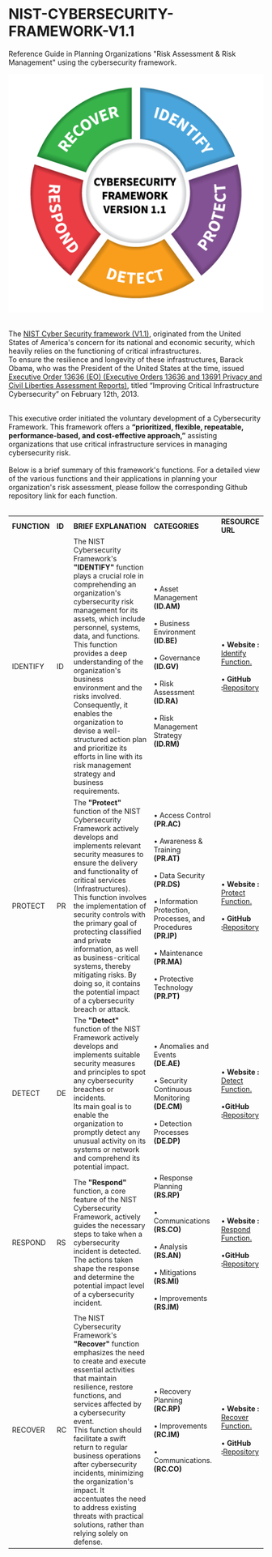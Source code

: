 # NIST-CYBERSECURITY-FRAMEWORK-V1.1
Reference Guide in Planning Organizations "Risk Assessment &amp; Risk Management" using the cybersecurity framework.


![](assets/nistpic.png)


<br>
The <a href="https://www.fixitgearware.com/cybsec-news/cyber-security/the-nist-cyber-security-framework/2023/09/07/">NIST Cyber Security framework (V1.1)</a>, originated from the United States of America's concern for its national and economic security, which heavily relies on the functioning of critical infrastructures. <br>To ensure the resilience and longevity of these infrastructures, Barack Obama, who was the President of the United States at the time, issued <a href="https://www.dhs.gov/publication/executive-orders-13636-and-13691-privacy-and-civil-liberties-assessment-reports#:~:text=Executive%20Order%2013636%2C%20Improving%20Critical,neutral%20cybersecurity%20framework%2C%20and%20to">Executive Order 13636 (EO) (Executive Orders 13636 and 13691 Privacy and Civil Liberties Assessment Reports)</a>, titled “Improving Critical Infrastructure Cybersecurity” on February 12th, 2013.<br><br>

This executive order initiated the voluntary development of a Cybersecurity Framework. This framework offers a <strong>“prioritized, flexible, repeatable, performance-based, and cost-effective approach,”</strong> assisting organizations that use critical infrastructure services in managing cybersecurity risk.
<br><br>
Below is a brief summary of this framework's functions. For a detailed view of the various functions and their applications in planning your organization's risk assessment, please follow the corresponding Github repository link for each function.<br><br>

<table>
<tr>
<td><strong>FUNCTION</strong></td><td><strong>ID</strong></td><td><strong>BRIEF EXPLANATION</strong></td><td><strong>CATEGORIES</strong></td><td><strong>RESOURCE URL</strong></td>
</tr>




<td> IDENTIFY</td><td> ID </td><td> The NIST Cybersecurity Framework's <strong>"IDENTIFY" </strong> function plays a crucial role in comprehending an organization's cybersecurity risk management for its assets, which include personnel, systems, data, and functions.<br>
 This function provides a deep understanding of the organization's business environment and the risks involved. Consequently, it enables the organization to devise a well-structured action plan and prioritize its efforts in line with its risk management strategy and business requirements. </td><td> &#x2022; Asset Management <br><strong>(ID.AM)</strong><br><br> &#x2022; Business Environment <br><strong>(ID.BE)</strong><br> <br> &#x2022; Governance<br><strong>(ID.GV)</strong><br><br> &#x2022; Risk Assessment <br><strong>(ID.RA)</strong><br><br> &#x2022; Risk Management Strategy <br><strong>(ID.RM)</strong><br></td><td>&#x2022; <strong>Website :</strong><br><a href="https://www.fixitgearware.com/cybsec-news/cyber-security/the-nist-framework-cheatsheet-for-identify/2023/09/11/" target="_blank">Identify Function.</a><br><br>&#x2022; <strong>GitHub<br>:</strong><a href="https://github.com/fixitgearware/NIST-CYBERSECURITY-FRAMEWORK-V1.1/blob/main/IDENTIFY.md" target="_blank">Repository</a></td>
</tr>



<td> PROTECT </td><td> PR </td><td>The <strong>"Protect"</strong> function of the NIST Cybersecurity Framework actively develops and implements relevant security measures to ensure the delivery and functionality of critical services (Infrastructures). <br>
This function involves the implementation of security controls with the primary goal of protecting classified and private information, as well as business-critical systems, thereby mitigating risks. By doing so, it contains the potential impact of a cybersecurity breach or attack. </td><td> &#x2022; Access Control<br><strong>(PR.AC)</strong><br><br> &#x2022; Awareness & Training <br><strong>(PR.AT)</strong><br> <br> &#x2022; Data Security <br><strong>(PR.DS)</strong><br><br> &#x2022; Information Protection, Processes, and Procedures <br><strong>(PR.IP)</strong><br><br> &#x2022; Maintenance<br><strong>(PR.MA)</strong><br><br>&#x2022; Protective Technology<br><strong>(PR.PT)</strong></td><td>&#x2022; <strong>Website :</strong><br><a href="https://www.fixitgearware.com/cybsec-news/cyber-security/part2-the-nist-framework-cheatsheet-for-protect/2023/10/03/" target="_blank">Protect Function.</a><br><br>&#x2022; <strong>GitHub <br>:</strong><a href="https://github.com/fixitgearware/NIST-CYBERSECURITY-FRAMEWORK-V1.1/blob/main/PROTECT.md" target="_blank">Repository</a></td>
</tr>



<td> DETECT </td><td> DE </td><td>The <strong>"Detect"</strong> function of the NIST Framework actively develops and implements suitable security measures and principles to spot any cybersecurity breaches or incidents.<br> Its main goal is to enable the organization to promptly detect any unusual activity on its systems or network and comprehend its potential impact.  </td><td>&#x2022; Anomalies and Events <br><strong>(DE.AE)</strong><br><br> &#x2022; Security Continuous Monitoring <br><strong>(DE.CM)</strong><br> <br> &#x2022; Detection Processes <br><strong>(DE.DP)</strong></td><td>&#x2022; <strong>Website :</strong><br><a href="https://www.fixitgearware.com/cybsec-news/cyber-security/part3-the-nist-framework-cheatsheet-for-detect/2023/10/04/" target="_blank">Detect Function.</a><br><br> &#x2022;<strong>GitHub <br>:</strong><a href="https://github.com/fixitgearware/NIST-CYBERSECURITY-FRAMEWORK-V1.1/blob/main/DETECT.md" target="_blank">Repository</a></td>
</tr>


<td> RESPOND </td><td> RS </td><td>The <strong>"Respond"</strong> function, a core feature of the NIST Cybersecurity Framework, actively guides the necessary steps to take when a cybersecurity incident is detected. The actions taken shape the response and determine the potential impact level of a cybersecurity incident.  </td><td>&#x2022; Response Planning <br><strong>(RS.RP)</strong><br><br> &#x2022; Communications <br><strong>(RS.CO)</strong><br> <br> &#x2022; Analysis <br><strong>(RS.AN)</strong><br><br> &#x2022; Mitigations <br><strong>(RS.MI)</strong><br><br> &#x2022; Improvements <br><strong>(RS.IM)</strong><br></td></td><td>&#x2022; <strong>Website :</strong><br><a href="https://www.fixitgearware.com/cybsec-news/cyber-security/part4-the-nist-framework-cheatsheet-for-respond/2023/10/05/" target="_blank">Respond Function.</a><br><br>&#x2022;<strong>GitHub <br>:</strong><a href="https://github.com/fixitgearware/NIST-CYBERSECURITY-FRAMEWORK-V1.1/blob/main/RESPOND.md" target="_blank">Repository</a></td>
</tr>


<td> RECOVER </td><td> RC </td><td>The NIST Cybersecurity Framework's <strong>"Recover"</strong> function emphasizes the need to create and execute essential activities that maintain resilience, restore functions, and services affected by a cybersecurity event. <br>
This function should facilitate a swift return to regular business operations after cybersecurity incidents, minimizing the organization's impact. It accentuates the need to address existing threats with practical solutions, rather than relying solely on defense.
  </td><td> &#x2022; Recovery Planning <br><strong>(RC.RP)</strong><br><br> &#x2022; Improvements <br><strong>(RC.IM)</strong><br> <br> &#x2022; Communications.<br><strong>(RC.CO)</strong><td>&#x2022; <strong>Website :</strong><br><a href="https://www.fixitgearware.com/cybsec-news/cyber-security/part5-the-nist-framework-cheatsheet-for-recover/2023/10/06/" target="_blank">Recover Function.</a><br><br>&#x2022; <strong>GitHub <br>:</strong><a href="https://github.com/fixitgearware/NIST-CYBERSECURITY-FRAMEWORK-V1.1/blob/main/RECOVER.md" target="_blank">Repository</a></td>
</tr>
